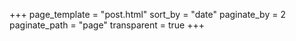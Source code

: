 +++
page_template = "post.html"
sort_by = "date"
paginate_by = 2
paginate_path = "page"
transparent = true
+++

